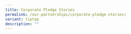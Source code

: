 ```yaml
---
title: Corporate Pledge Stories
permalink: /our-partnerships/corporate-pledge-stories/
variant: tiptap
description: ""
---
```

